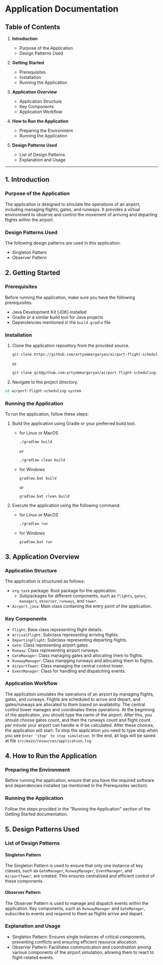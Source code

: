 # Application Documentation

## Table of Contents

1. **Introduction**
    - Purpose of the Application
    - Design Patterns Used

2. **Getting Started**
    - Prerequisites
    - Installation
    - Running the Application

3. **Application Overview**
    - Application Structure
    - Key Components
    - Application Workflow

4. **How to Run the Application**
    - Preparing the Environment
    - Running the Application

5. **Design Patterns Used**
    - List of Design Patterns
    - Explanation and Usage

---

## 1. Introduction

### Purpose of the Application

The application is designed to simulate the operations of an airport, including managing flights, gates, and runways. 
It provides a virtual environment to observe and control the movement of arriving and departing flights within the 
airport.

### Design Patterns Used

The following design patterns are used in this application:

- Singleton Pattern
- Observer Pattern

## 2. Getting Started

### Prerequisites

Before running the application, make sure you have the following prerequisites:

- Java Development Kit (JDK) installed
- Gradle or a similar build tool for Java projects
- Dependencies mentioned in the `build.gradle` file

### Installation

1. Clone the application repository from the provided source.

      ```bash
      git clone https://github.com/artyommargaryan/airport-flight-scheduling-system.git
      ```

   or

      ```bash
      git clone git@github.com:artyommargaryan/airport-flight-scheduling-system.git
      ```

2. Navigate to the project directory.

```bash
cd airport-flight-scheduling-system
```

### Running the Application

To run the application, follow these steps:

1. Build the application using Gradle or your preferred build tool. 
   - for Linux or MacOS
        ```bash
        ./gradlew build
        ```
        or
        ```bash
        ./gradlew clean build
        ```
    - for Windows
        ```commandline
        gradlew.bat build
        ```
        or
        ```commandline
        gradlew.bat clean build
        ```

2. Execute the application using the following command:
    - for Linux or MacOS
      ```bash
      ./gradlew run
       ```
   - for Windows
     ```commandline
     gradlew.bat run
     ```
## 3. Application Overview

### Application Structure

The application is structured as follows:

- `org.task` package: Root package for the application.
    - Subpackages for different components, such as `flights`, `gates`, `managers`, `observer`, `runways`, and `tower`.
- `Airport.java`: Main class containing the entry point of the application.

### Key Components

- `Flight`: Base class representing flight details.
- `ArrivalFlight`: Subclass representing arriving flights.
- `DepartingFlight`: Subclass representing departing flights.
- `Gate`: Class representing airport gates.
- `Runway`: Class representing airport runways.
- `GateManager`: Class managing gates and allocating them to flights.
- `RunwayManager`: Class managing runways and allocating them to flights.
- `AirportTower`: Class managing the central control tower.
- `EventManager`: Class for handling and dispatching events.

### Application Workflow

The application simulates the operations of an airport by managing flights, gates, and runways. Flights are scheduled 
to arrive and depart, and gates/runways are allocated to them based on availability. The central control tower manages 
and coordinates these operations. At the beginning of the application, you should type the name of the airport. After 
this, you should choose gates count, and then the runways count and flight count per minute your airport can handle w
ill be calculated. After these choices, the application will start. To stop the application you need to type stop when
you see `Enter 'stop' to stop simulation`. In the end, all logs will be saved at file `src/main/resources/application.log`


## 4. How to Run the Application

### Preparing the Environment

Before running the application, ensure that you have the required software and dependencies installed (as mentioned in
the Prerequisites section).

### Running the Application

Follow the steps provided in the "Running the Application" section of the Getting Started documentation.

## 5. Design Patterns Used

### List of Design Patterns

#### Singleton Pattern

The Singleton Pattern is used to ensure that only one instance of key classes, such as `GateManager`, `RunwayManager`, 
`EventManager`, and `AirportTower`, are created. This ensures centralized and efficient control of these components.

#### Observer Pattern

The Observer Pattern is used to manage and dispatch events within the application. Key components, such as 
`RunwayManager` and `GateManager`, subscribe to events and respond to them as flights arrive and depart.

### Explanation and Usage

- Singleton Pattern: Ensures single instances of critical components, preventing conflicts and ensuring efficient 
resource allocation.
- Observer Pattern: Facilitates communication and coordination among various components of the airport simulation,
allowing them to react to flight-related events.